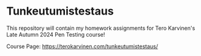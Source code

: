 # Tunkeutumistestaus
This repository will contain my homework assignments for Tero Karvinen's Late Autumn 2024 Pen Testing course!

Course Page: https://terokarvinen.com/tunkeutumistestaus/
